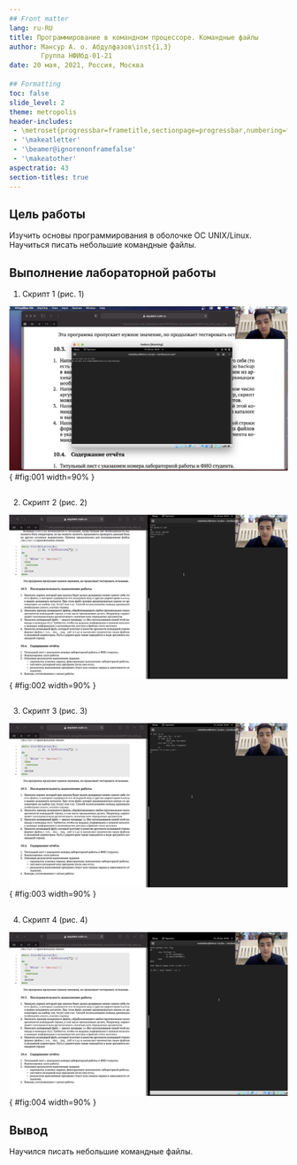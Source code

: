 ```yaml
---
## Front matter
lang: ru-RU
title: Программирование в командном процессоре. Командные файлы
author: Мансур А. о. Абдулфазов\inst{1,3}
        Группа НФИбд-01-21
date: 20 мая, 2021, Россия, Москва

## Formatting
toc: false
slide_level: 2
theme: metropolis
header-includes: 
 - \metroset{progressbar=frametitle,sectionpage=progressbar,numbering=fraction}
 - '\makeatletter'
 - '\beamer@ignorenonframefalse'
 - '\makeatother'
aspectratio: 43
section-titles: true
---
```



## Цель работы

Изучить основы программирования в оболочке ОС UNIX/Linux. Научиться писать
небольшие командные файлы.


## Выполнение лабораторной работы

1. Скрипт 1 (рис. 1)

![Скрипт 1](images_lab10/1.png){ #fig:001 width=90% }

##

2. Скрипт 2 (рис. 2)

![Скрипт 2](images_lab10/2.png){ #fig:002 width=90% }

##

3. Скрипт 3 (рис. 3)

![Скрипт 1](images_lab10/3.png){ #fig:003 width=90% }

##

4. Скрипт 4 (рис. 4)

![Скрипт 4](images_lab10/4.png){ #fig:004 width=90% }

## Вывод

Научился писать небольшие командные файлы.